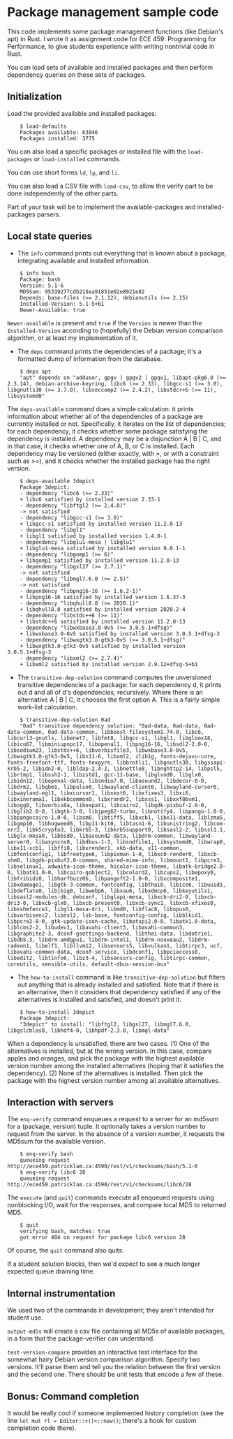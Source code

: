 # Package management sample code

This code implements some package management functions (like Debian's apt) in Rust. I wrote it as assignment code for
ECE 459: Programming for Performance, to give students experience with writing nontrivial code in Rust.

You can load sets of available and installed packages and then perform dependency queries on these sets of packages.

## Initialization

Load the provided available and installed packages:

```
    $ load-defaults
    Packages available: 63846
    Packages installed: 3775
```

You can also load a specific packages or installed file with the `load-packages` or `load-installed` commands.

You can use short forms `ld`, `lp`, and `li`.

You can also load a CSV file with `load-csv`, to allow the verify part to be done independently of the other parts.

Part of your task will be to implement the available-packages and installed-packages parsers.

## Local state queries

* The `info` command prints out everything that is known about a package, integrating available and installed information.

```
    $ info bash
    Package: bash
    Version: 5.1-6
    MD5Sum: 95339277cdb215ea91851e02e8921e82
    Depends: base-files (>= 2.1.12), debianutils (>= 2.15)
    Installed-Version: 5.1-5+b1
    Newer-Available: true
```

`Newer-available` is present and `true` if the `Version` is newer than the `Installed-Version` according to
(hopefully) the Debian version comparison algorithm, or at least my implementation of it.

* The `deps` command prints the dependencies of a package; it's a formatted dump of information from the database.

```
    $ deps apt
    "apt" depends on "adduser, gpgv | gpgv2 | gpgv1, libapt-pkg6.0 (>= 2.3.14), debian-archive-keyring, libc6 (>= 2.33), libgcc-s1 (>= 3.0), libgnutls30 (>= 3.7.0), libseccomp2 (>= 2.4.2), libstdc++6 (>= 11), libsystemd0"
```

The `deps-available` command does a simple calculation: it prints information about whether all of the dependencies of a package are currently installed or not. Specifically, it iterates on the list of dependencies; for each dependency, it checks whether some package satisfying the dependency is installed. A dependency may be a disjunction A | B | C, and in that case, it checks whether one of A, B, or C is installed. Each dependency may be versioned (either exactly, with =, or with a constraint such as >=), and it checks whether the installed package has the right version.

```
    $ deps-available 3depict
    Package 3depict:
    - dependency "libc6 (>= 2.33)"
    + libc6 satisfied by installed version 2.33-1
    - dependency "libftgl2 (>= 2.4.0)"
    -> not satisfied
    - dependency "libgcc-s1 (>= 3.0)"
    + libgcc-s1 satisfied by installed version 11.2.0-13
    - dependency "libgl1"
    + libgl1 satisfied by installed version 1.4.0-1
    - dependency "libglu1-mesa | libglu1"
    + libglu1-mesa satisfied by installed version 9.0.1-1
    - dependency "libgomp1 (>= 6)"
    + libgomp1 satisfied by installed version 11.2.0-13
    - dependency "libgsl27 (>= 2.7.1)"
    -> not satisfied
    - dependency "libmgl7.6.0 (>= 2.5)"
    -> not satisfied
    - dependency "libpng16-16 (>= 1.6.2-1)"
    + libpng16-16 satisfied by installed version 1.6.37-3
    - dependency "libqhull8.0 (>= 2020.1)"
    + libqhull8.0 satisfied by installed version 2020.2-4
    - dependency "libstdc++6 (>= 11)"
    + libstdc++6 satisfied by installed version 11.2.0-13
    - dependency "libwxbase3.0-0v5 (>= 3.0.5.1+dfsg)"
    + libwxbase3.0-0v5 satisfied by installed version 3.0.5.1+dfsg-3
    - dependency "libwxgtk3.0-gtk3-0v5 (>= 3.0.5.1+dfsg)"
    + libwxgtk3.0-gtk3-0v5 satisfied by installed version 3.0.5.1+dfsg-3
    - dependency "libxml2 (>= 2.7.4)"
    + libxml2 satisfied by installed version 2.9.12+dfsg-5+b1
```

* The `transitive-dep-solution` command computes the unversioned transitive dependencies of a package: for each dependency d, it prints out d and all of d's dependencies, recursively. Where there is an alternative A | B | C, it chooses the first option A. This is a fairly simple work-list calculation.

```
    $ transitive-dep-solution 0ad
    "0ad" transitive dependency solution: "0ad-data, 0ad-data, 0ad-data-common, 0ad-data-common, libboost-filesystem1.74.0, libc6, libcurl3-gnutls, libenet7, libfmt8, libgcc-s1, libgl1, libgloox18, libicu67, libminiupnpc17, libopenal1, libpng16-16, libsdl2-2.0-0, libsodium23, libstdc++6, libvorbisfile3, libwxbase3.0-0v5, libwxgtk3.0-gtk3-0v5, libx11-6, libxml2, zlib1g, fonts-dejavu-core, fonts-freefont-ttf, fonts-texgyre, libbrotli1, libgnutls30, libgssapi-krb5-2, libidn2-0, libldap-2.4-2, libnettle8, libnghttp2-14, libpsl5, librtmp1, libssh2-1, libzstd1, gcc-11-base, libglvnd0, libglx0, libidn12, libopenal-data, libsndio7.0, libasound2, libdecor-0-0, libdrm2, libgbm1, libpulse0, libwayland-client0, libwayland-cursor0, libwayland-egl1, libxcursor1, libxext6, libxfixes3, libxi6, libxinerama1, libxkbcommon0, libxrandr2, libxss1, libxxf86vm1, libogg0, libvorbis0a, libexpat1, libcairo2, libgdk-pixbuf-2.0-0, libglib2.0-0, libgtk-3-0, libjpeg62-turbo, libnotify4, libpango-1.0-0, libpangocairo-1.0-0, libsm6, libtiff5, libxcb1, libx11-data, liblzma5, libgmp10, libhogweed6, libp11-kit0, libtasn1-6, libunistring2, libcom-err2, libk5crypto3, libkrb5-3, libkrb5support0, libsasl2-2, libssl1.1, libglx-mesa0, libbsd0, libasound2-data, libdrm-common, libwayland-server0, libasyncns0, libdbus-1-3, libsndfile1, libsystemd0, libwrap0, libx11-xcb1, libffi8, libxrender1, xkb-data, x11-common, libfontconfig1, libfreetype6, libpixman-1-0, libxcb-render0, libxcb-shm0, libgdk-pixbuf2.0-common, shared-mime-info, libmount1, libpcre3, libselinux1, adwaita-icon-theme, hicolor-icon-theme, libatk-bridge2.0-0, libatk1.0-0, libcairo-gobject2, libcolord2, libcups2, libepoxy0, libfribidi0, libharfbuzz0b, libpangoft2-1.0-0, libxcomposite1, libxdamage1, libgtk-3-common, fontconfig, libthai0, libice6, libuuid1, libdeflate0, libjbig0, libwebp6, libxau6, libxdmcp6, libkeyutils1, libsasl2-modules-db, debconf, libglapi-mesa, libxcb-dri2-0, libxcb-dri3-0, libxcb-glx0, libxcb-present0, libxcb-sync1, libxcb-xfixes0, libxshmfence1, libgl1-mesa-dri, libmd0, libflac8, libopus0, libvorbisenc2, libnsl2, lsb-base, fontconfig-config, libblkid1, libpcre2-8-0, gtk-update-icon-cache, libatspi2.0-0, libatk1.0-data, liblcms2-2, libudev1, libavahi-client3, libavahi-common3, libgraphite2-3, dconf-gsettings-backend, libthai-data, libdatrie1, libdb5.3, libdrm-amdgpu1, libdrm-intel1, libdrm-nouveau2, libdrm-radeon1, libelf1, libllvm12, libsensors5, libvulkan1, libtirpc3, ucf, libavahi-common-data, dconf-service, libdconf1, libpciaccess0, libedit2, libtinfo6, libz3-4, libsensors-config, libtirpc-common, coreutils, sensible-utils, default-dbus-session-bus"
```

* The `how-to-install` command is like `transitive-dep-solution` but filters out anything that is already installed and satisfied. Note that if there is an alternative, then it considers that dependency satisfied if any of the alternatives is installed and satisfied, and doesn't print it.

```
    $ how-to-install 3depict
    Package 3depict:
    "3depict" to install: "libftgl2, libgsl27, libmgl7.6.0, libgslcblas0, libhdf4-0, libhpdf-2.3.0, libmgl-data"
```

When a dependency is unsatisfied, there are two cases. (1) One of the alternatives is installed, but at the wrong version. In this case, compare apples and oranges, and pick the package with the highest available version number among the installed alternatives (hoping that it satisfies the dependency). (2) None of the alternatives is installed. Then pick the package with the highest version number among all available alternatives.

## Interaction with servers

The `enq-verify` command enqueues a request to a server for an md5sum for a (package, version) tuple. It optionally takes a version number to request from the server. In the absence of a version number, it requests the MD5sum for the available version.

```
    $ enq-verify bash
    queueing request http://ece459.patricklam.ca:4590/rest/v1/checksums/bash/5.1-6
    $ enq-verify libc6 28
    queueing request http://ece459.patricklam.ca:4590/rest/v1/checksums/libc6/28
```

The `execute` (and `quit`) commands execute all enqueued requests using nonblocking I/O, wait for the responses, and compare local MD5 to returned MD5.
```
    $ quit
    verifying bash, matches: true
    got error 404 on request for package libc6 version 28
```
Of course, the `quit` command also quits.

If a student solution blocks, then we'd expect to see a much longer 
expected queue draining time.

## Internal instrumentation

We used two of the commands in development; they aren't intended for student use.

`output-md5s` will create a csv file containing all MD5s of available
packages, in a form that the package-verifier can understand.

`test-version-compare` provides an interactive test interface for the
somewhat hairy Debian version comparison algorithm. Specify two
versions. It'll parse them and tell you the relation between the first
version and the second one. There should be unit tests that encode a few
of these.

## Bonus: Command completion

It would be really cool if someone implemented history completion
(see the line `let mut rl = Editor::<()>::new()`; there's a hook for 
custom completion code there).